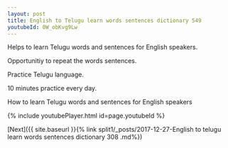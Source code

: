 ```yaml
---
layout: post
title: English to Telugu learn words sentences dictionary 549 
youtubeId: 0W_obKvg9Lw
---
```

 
 
Helps to learn Telugu words and sentences for English speakers.

Opportunitiy to repeat the words sentences. 

Practice Telugu language. 
 
10 minutes practice every day. 
 
How to learn Telugu words and sentences for English speakers 
 
{% include youtubePlayer.html id=page.youtubeId %}
 
 
[Next]({{ site.baseurl }}{% link  split1/_posts/2017-12-27-English to telugu learn words sentences dictionary 308 .md%})
 
